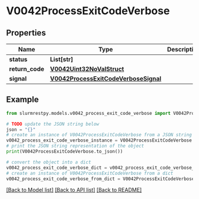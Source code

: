# V0042ProcessExitCodeVerbose


## Properties

Name | Type | Description | Notes
------------ | ------------- | ------------- | -------------
**status** | **List[str]** |  | [optional]
**return_code** | [**V0042Uint32NoValStruct**](V0042Uint32NoValStruct.md) |  | [optional]
**signal** | [**V0042ProcessExitCodeVerboseSignal**](V0042ProcessExitCodeVerboseSignal.md) |  | [optional]

## Example

```python
from slurmrestpy.models.v0042_process_exit_code_verbose import V0042ProcessExitCodeVerbose

# TODO update the JSON string below
json = "{}"
# create an instance of V0042ProcessExitCodeVerbose from a JSON string
v0042_process_exit_code_verbose_instance = V0042ProcessExitCodeVerbose.from_json(json)
# print the JSON string representation of the object
print(V0042ProcessExitCodeVerbose.to_json())

# convert the object into a dict
v0042_process_exit_code_verbose_dict = v0042_process_exit_code_verbose_instance.to_dict()
# create an instance of V0042ProcessExitCodeVerbose from a dict
v0042_process_exit_code_verbose_from_dict = V0042ProcessExitCodeVerbose.from_dict(v0042_process_exit_code_verbose_dict)
```
[[Back to Model list]](../README.md#documentation-for-models) [[Back to API list]](../README.md#documentation-for-api-endpoints) [[Back to README]](../README.md)


